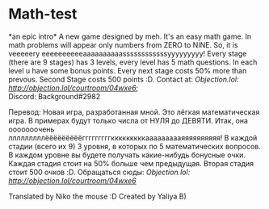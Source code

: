 # Math-test
\*an epic intro\*
A new game designed by meh. It's an easy math game. In math problems will appear only numbers from ZERO to NINE. So, it is veeeeery eeeeeeeeeeaaaaaaaaaassssssssssssyyyyyyyyy! Every stage (there are 9 stages) has 3 levels, every level has 5 math questions. In each level u have some bonus points. Every next stage costs 50% more than prevous. Second Stage costs 500 points :D. 
Contact at: *Objection.lol: http://objection.lol/courtroom/04wxe6*;  
Discord: Background#2982

Перевод:
Новая игра, разработанная мной. Это лёгкая математическая игра. В примерах будут только числа от НУЛЯ до ДЕВЯТИ. Итак, она ооооооочень лллллллллёёёёёёёёёгггггггггкккккккккаааааааааяяяяяяяяяя! В каждой стадии (всего их 9) 3 уровня, в которых по 5 математических вопросов. В каждом уровне вы будете получать какие-нибудь бонусные очки. Каждая стадия стоит на 50% больше чем предыдущая. Вторая стадия стоит 500 очков :D. 
Обращаться сюды: *Objection.lol: http://objection.lol/courtroom/04wxe6*

Translated by Niko the mouse :D
Created by Yaliya B)
